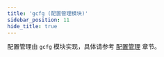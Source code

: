 ```yaml
---
title: 'gcfg (配置管理模块)'
sidebar_position: 11
hide_title: true
---
```


配置管理由 `gcfg` 模块实现，具体请参考 [配置管理](output/goframe-v1.16-md/核心组件-重点/配置管理) 章节。